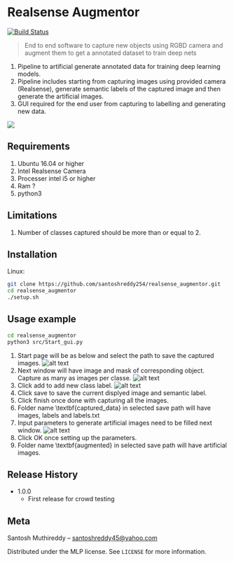 
# Realsense Augmentor

[![Build Status](https://travis-ci.org/santoshreddy254/Data_Augmentor_With_GUI.svg?branch=master)](https://travis-ci.org/santoshreddy254/Data_Augmentor_With_GUI)

> End to end software to capture new objects using RGBD camera and augment them to get a annotated dataset to train deep nets

1) Pipeline to artificial generate annotated data for training deep learning models.
2) Pipeline includes starting from capturing images using provided camera (Realsense),
generate semantic labels of the captured image and then generate the artificial images.
3) GUI required for the end user from capturing to labelling and generating new data.

![](header.png)
## Requirements
1) Ubuntu 16.04 or higher
2) Intel Realsense Camera
3) Processer intel i5 or higher
4) Ram ?
5) python3

## Limitations
1) Number of classes captured should be more than or equal to 2.

## Installation

Linux:

```sh
git clone https://github.com/santoshreddy254/realsense_augmentor.git
cd realsense_augmentor
./setup.sh
```


## Usage example

```sh
cd realsense_augmentor
python3 src/Start_gui.py
```
1) Start page will be as below and select the path to save the captured images.
![alt text](https://github.com/santoshreddy254/realsense_augmentor/blob/master/src/data/window_01.png)
2) Next window will have image and mask of corresponding object. Capture as many as images per classe.
![alt text](https://github.com/santoshreddy254/realsense_augmentor/blob/master/src/data/window_02-1.png)
3) Click add to add new class label.
![alt text](https://github.com/santoshreddy254/realsense_augmentor/blob/master/src/data/window_02-2.png)
4) Click save to save the current displyed image and semantic label.
5) Click finish once done with capturing all the images.
6) Folder name \textbf{captured_data} in selected save path will have images, labels and labels.txt
6) Input parameters to generate artificial images need to be filled next window.
![alt text](https://github.com/santoshreddy254/realsense_augmentor/blob/master/src/data/window_03.png)
7) Click OK once setting up the parameters.
8) Folder name \textbf{augmented} in selected save path will have artificial images.


## Release History


* 1.0.0
    * First release for crowd testing

## Meta

Santosh Muthireddy – santoshreddy45@yahoo.com

Distributed under the MLP license. See ``LICENSE`` for more information.


